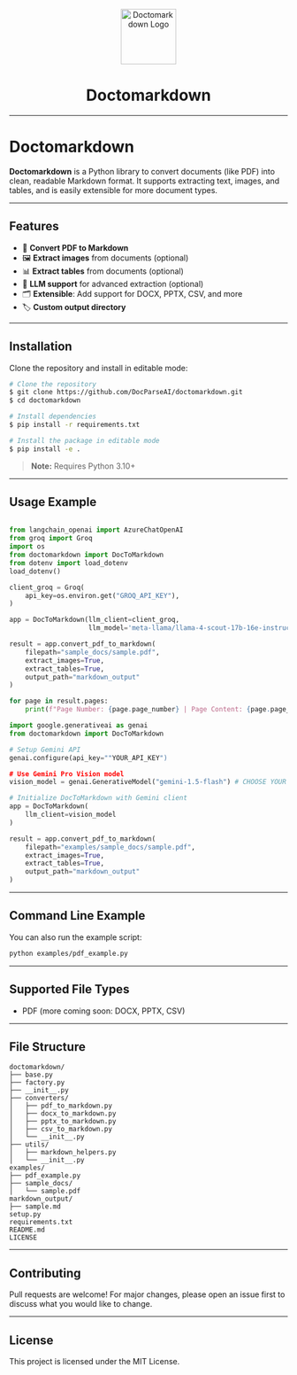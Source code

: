 <!-- Logo and Title -->
<p align="center">
  <img src="https://img.icons8.com/ios-filled/100/000000/markdown.png" alt="Doctomarkdown Logo" width="100"/>
</p>

<h1 align="center">Doctomarkdown</h1>

---

# Doctomarkdown

**Doctomarkdown** is a Python library to convert documents (like PDF) into clean, readable Markdown format. It supports extracting text, images, and tables, and is easily extensible for more document types.

---

## Features

- 📄 **Convert PDF to Markdown**
- 🖼️ **Extract images** from documents (optional)
- 📊 **Extract tables** from documents (optional)
- 🤖 **LLM support** for advanced extraction (optional)
- 🗂️ **Extensible**: Add support for DOCX, PPTX, CSV, and more
- 🏷️ **Custom output directory**

---

## Installation

Clone the repository and install in editable mode:

```bash
# Clone the repository
$ git clone https://github.com/DocParseAI/doctomarkdown.git
$ cd doctomarkdown

# Install dependencies
$ pip install -r requirements.txt

# Install the package in editable mode
$ pip install -e .
```

> **Note:** Requires Python 3.10+

---

## Usage Example

```python

from langchain_openai import AzureChatOpenAI
from groq import Groq
import os
from doctomarkdown import DocToMarkdown
from dotenv import load_dotenv
load_dotenv()

client_groq = Groq(
    api_key=os.environ.get("GROQ_API_KEY"),
)

app = DocToMarkdown(llm_client=client_groq, 
                    llm_model='meta-llama/llama-4-scout-17b-16e-instruct')

result = app.convert_pdf_to_markdown(
    filepath="sample_docs/sample.pdf",
    extract_images=True,
    extract_tables=True,
    output_path="markdown_output"
)

for page in result.pages:
    print(f"Page Number: {page.page_number} | Page Content: {page.page_content}")
```


```python
import google.generativeai as genai
from doctomarkdown import DocToMarkdown

# Setup Gemini API
genai.configure(api_key=""YOUR_API_KEY")

# Use Gemini Pro Vision model
vision_model = genai.GenerativeModel("gemini-1.5-flash") # CHOOSE YOUR GOOGLE VISION MODEL

# Initialize DocToMarkdown with Gemini client
app = DocToMarkdown(
    llm_client=vision_model
)

result = app.convert_pdf_to_markdown(
    filepath="examples/sample_docs/sample.pdf",
    extract_images=True,
    extract_tables=True,
    output_path="markdown_output"
)
```

---

## Command Line Example

You can also run the example script:

```bash
python examples/pdf_example.py
```

---

## Supported File Types

- PDF (more coming soon: DOCX, PPTX, CSV)

---

## File Structure

```
doctomarkdown/
├── base.py
├── factory.py
├── __init__.py
├── converters/
│   ├── pdf_to_markdown.py
│   ├── docx_to_markdown.py
│   ├── pptx_to_markdown.py
│   ├── csv_to_markdown.py
│   └── __init__.py
├── utils/
│   ├── markdown_helpers.py
│   └── __init__.py
examples/
├── pdf_example.py
├── sample_docs/
│   └── sample.pdf
markdown_output/
├── sample.md
setup.py
requirements.txt
README.md
LICENSE
```

---

## Contributing

Pull requests are welcome! For major changes, please open an issue first to discuss what you would like to change.

---

## License

This project is licensed under the MIT License.